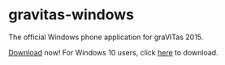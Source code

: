 # gravitas-windows
The official Windows phone application for graVITas 2015.


[Download](http://windowsphone.com/s?appid=6e5dace9-d63b-4e16-8eef-de50251a48c8) now!
For Windows 10 users, click [here](https://www.microsoft.com/store/apps/9nblggh1rrgk) to download.
